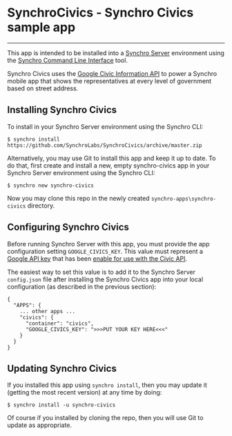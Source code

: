 # SynchroCivics - Synchro Civics sample app

---

This app is intended to be installed into a [Synchro Server](https://synchro.io) environment using the [Synchro Command Line Interface](https://www.npmjs.com/package/synchro) tool.  

Synchro Civics uses the [Google Civic Information API](https://developers.google.com/civic-information/) to power a Synchro mobile app that shows the representatives at every level of government based on street address.

## Installing Synchro Civics

To install in your Synchro Server environment using the Synchro CLI:
```
$ synchro install https://github.com/SynchroLabs/SynchroCivics/archive/master.zip
```

Alternatively, you may use Git to install this app and keep it up to date.  To do that, first create and install a new, empty synchro-civics app in your Synchro Server environment using the Synchro CLI:

```
$ synchro new synchro-civics
```

Now you may clone this repo in the newly created `synchro-apps\synchro-civics` directory.

## Configuring Synchro Civics

Before running Synchro Server with this app, you must provide the app configuration setting `GOOGLE_CIVICS_KEY`.  This value must represent a [Google API key](https://support.google.com/cloud/answer/6158862) that has been [enable for use with the Civic API](https://developers.google.com/civic-information/docs/using_api).

The easiest way to set this value is to add it to the Synchro Server `config.json` file after installing the Synchro Civics app into your local configuration (as described in the previous section):

```
{
  "APPS": {
    ... other apps ...
    "civics": {
      "container": "civics",
      "GOOGLE_CIVICS_KEY": ">>>PUT YOUR KEY HERE<<<"
    }
  }
}
```

## Updating Synchro Civics

If you installed this app using `synchro install`, then you may update it (getting the most recent version) at any time by doing:

```
$ synchro install -u synchro-civics
```

Of course if you installed by cloning the repo, then you will use Git to update as appropriate.
